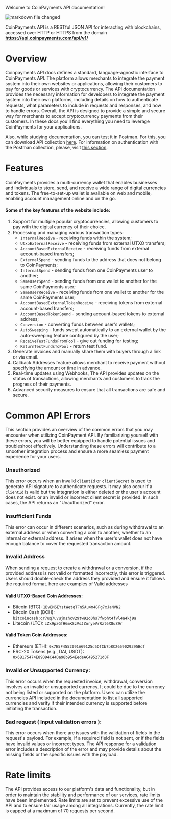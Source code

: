 Welcome to CoinPayments API documentation!

![markdown file changed](./charlie.png)

CoinPayments API is a RESTful JSON API for interacting with blockchains,
accessed over HTTP or HTTPS from the domain **https://api.coinpayments.com/api/v1/**

# Overview
Coinpayments API docs defines a standard, language-agnostic interface to CoinPayments API.
The platform allows merchants to integrate the payment system into their own websites or applications,
allowing their customers to pay for goods or services with cryptocurrency.
The API documentation provides the necessary information for developers to integrate the payment system into their own platforms,
including details on how to authenticate requests, what parameters to include in requests and responses, and how to handle errors.
Overall, the API is designed to provide a simple and secure way for merchants to accept cryptocurrency payments from their customers.
In these docs you'll find everything you need to leverage CoinPayments for your applications.

Also, while studying documentation, you can test it in Postman. For this, you can download API collection 
[here](https://coinpayments.postman.co/workspace/Team-Workspace~09eaa205-3e67-47b7-86d7-1d5709bf0610/collection/28654468-da626518-a5d1-44ac-ab0b-d59e23d051dc?action=share&creator=28654468&active-environment=28654468-0e4b6fab-4efd-4c74-a76e-d21527672c78).
For information on authentication with the Postman collection, please, visit [this section](#section/Authentication-for-Postman).

# Features
CoinPayments provides a multi-currency wallet that enables businesses and individuals to store, send,
and receive a wide range of digital currencies and tokens.
The free-to-set-up wallet is available on web and mobile, enabling account management online and on the go.

#### Some of the key features of the website include:
1. Support for multiple popular cryptocurrencies, allowing customers to pay with the digital currency of their choice.
2. Processing and managing various transaction types:
   - `InternalReceive` - receiving funds within the system;
   - `UtxoExternalReceive` - receiving funds from external UTXO transfers;
   - `AccountBasedExternalReceive` - receiving funds from external account-based transfers;
   - `ExternalSpend` - sending funds to the address that does not belong to CoinPayments;
   - `InternalSpend` - sending funds from one CoinPayments user to another;
   - `SameUserSpend` - sending funds from one wallet to another for the same CoinPayments user;
   - `SameUserReceive` - receiving funds from one wallet to another for the same CoinPayments user;
   - `AccountBasedExternalTokenReceive` - receiving tokens from external account-based transfers;
   - `AccountBasedTokenSpend` - sending account-based tokens to external address;
   - `Conversion` - converting funds between user's wallets;
   - `AutoSweeping` - funds swept automatically to an external wallet by the auto-sweeping feature configured by the user;
   - `ReceiveTestFundsFromPool` - give out funding for testing;
   - `ReturnTestFundsToPool` - return test fund.
3. Generate invoices and manually share them with buyers through a link or via email.
4. Callback Addresses feature allows merchant to receive payment without specifying the amount or time in advance.
5. Real-time updates using Webhooks, The API provides updates on the status of transactions, allowing merchants and customers to track the progress of their payments.
6. Advanced security measures to ensure that all transactions are safe and secure.


# Common API Errors
This section provides an overview of the common errors that you may encounter when utilizing CoinPayment API. By familiarizing yourself with these errors, you will be better equipped to handle potential issues and troubleshoot effectively. Understanding these errors will contribute to a smoother integration process and ensure a more seamless payment experience for your users.

### Unauthorized
This error occurs when an invalid `clientId` or `clientSecret` is used to generate API signature to authenticate requests. It may also occur if a `clientId` is valid but the integration is either deleted or the user's account does not exist. or an invalid or incorrect client secret is provided. In such cases, the API returns an "Unauthorized" error.

### Insufficient Funds
This error can occur in different scenarios, such as during withdrawal to an external address or when converting a coin to another, whether to an internal or external address. It arises when the user's wallet does not have enough balance to cover the requested transaction amount.

### Invalid Address
When sending a request to create a withdrawal or a conversion, if the provided address is not valid or formatted incorrectly, this error is triggered. Users should double-check the address they provided and ensure it follows the required format. here are examples of Valid addresses


#### Valid UTXO-Based Coin Addresses:
- Bitcoin (BTC): `1BvBMSEYstWetqTFn5Au4m4GFg7xJaNVN2`
- Bitcoin Cash (BCH): `bitcoincash:qr7uq7uvujmzhcv29tw92q0hs7fwpht4fvl4a4kj9a`
- Litecoin (LTC): `LZx9pzGfH6mKSzVsJZnryeVrRzt6X8uZ9r`

#### Valid Token Coin Addresses:
- Ethereum (ETH): `0x7E5F4552091A69125d5DfCb7b8C2659029395Bdf`
- ERC-20 Tokens (e.g., DAI, USDT): `0x6B175474E89094C44Da98b954EedeAC495271d0F`


### Invalid or Unsupported Currency:
This error occurs when the requested invoice, withdrawal, conversion involves an invalid or unsupported currency. It could be due to the currency not being listed or supported on the platform. Users can utilize the currencies API included in the documentation to list all supported currencies and verify if their intended currency is supported before initiating the transaction.

### Bad request ( Input validation errors ):
This error occurs when there are issues with the validation of fields in the request's payload. For example, if a required field is not sent, or if the fields have invalid values or incorrect types. The API response for a validation error includes a description of the error and may provide details about the missing fields or the specific issues with the payload.



# Rate limits
The API provides access to our platform's data and functionality, but in order to maintain the stability and performance of our services, rate limits have been implemented. Rate limits are set to prevent excessive use of the API and to ensure fair usage among all integrations.
Currently, the rate limit is capped at a maximum of 70 requests per second.
